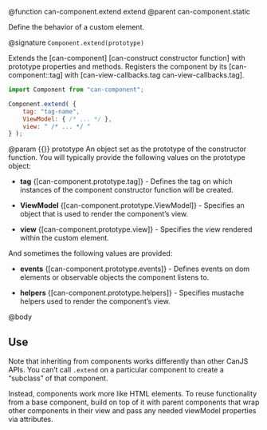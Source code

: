 @function can-component.extend extend
@parent can-component.static

Define the behavior of a custom element.

@signature `Component.extend(prototype)`

Extends the [can-component] [can-construct constructor function] with prototype
properties and methods.  Registers the component by its [can-component::tag] with
[can-view-callbacks.tag can-view-callbacks.tag].

```js
import Component from "can-component";

Component.extend( {
	tag: "tag-name",
	ViewModel: { /* ... */ },
	view: " /* ... */ "
} );
```

@param {{}} prototype An object set as the prototype of the
constructor function. You will typically provide the following values
on the prototype object:

  - __tag__ {[can-component.prototype.tag]} - Defines the
  tag on which instances of the component constructor function will be
  created.

  - __ViewModel__ {[can-component.prototype.ViewModel]} - Specifies an object
  that is used to render the component’s view.

  - __view__ {[can-component.prototype.view]} - Specifies the view
  rendered within the custom element.

And sometimes the following values are provided:

  - __events__ {[can-component.prototype.events]} - Defines events on
  dom elements or observable objects the component listens to.

  - __helpers__ {[can-component.prototype.helpers]} - Specifies mustache helpers
  used to render the component’s view.



@body


## Use

Note that inheriting from components works differently than other CanJS APIs. You can’t call `.extend` on a particular component to create a “subclass” of that component.

Instead, components work more like HTML elements. To reuse functionality from a base component, build on top of it with parent components that wrap other components in their view and pass any needed viewModel properties via attributes.

